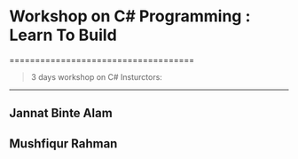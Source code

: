 # Workshop on C# Programming : Learn To Build
====================================
>3 days workshop on C# 
Insturctors: 
------------
## Jannat Binte Alam
## Mushfiqur Rahman








